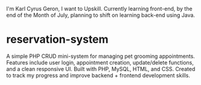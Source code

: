 I'm Karl Cyrus Geron, I want to Upskill.
Currently learning front-end, by the end of the Month of July, planning to shift on learning back-end using Java.

# reservation-system
A simple PHP CRUD mini-system for managing pet grooming appointments. Features include user login, appointment creation, update/delete functions, and a clean responsive UI. Built with PHP, MySQL, HTML, and CSS. Created to track my progress and improve backend + frontend development skills.
